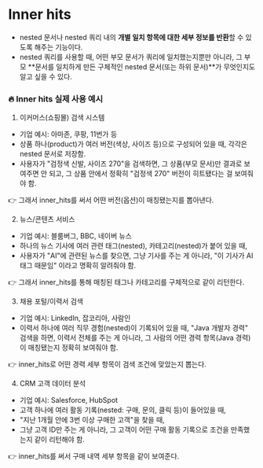 # Inner hits
- nested 문서나 nested 쿼리 내의 **개별 일치 항목에 대한 세부 정보를 반환**할 수 있도록 해주는 기능이다.
- nested 쿼리를 사용할 때, 어떤 부모 문서가 쿼리에 일치했는지뿐만 아니라, 그 부모 **문서를 일치하게 만든 구체적인 nested 문서(또는 하위 문서)**가 무엇인지도 알고 싶을 수 있다.

### 🔥 Inner hits 실제 사용 예시
1. 이커머스(쇼핑몰) 검색 시스템
- 기업 예시: 아마존, 쿠팡, 11번가 등
- 상품 하나(product)가 여러 버전(색상, 사이즈 등)으로 구성되어 있을 때, 각각은 nested 문서로 저장함.
- 사용자가 "검정색 신발, 사이즈 270"을 검색하면, 그 상품(부모 문서)만 결과로 보여주면 안 되고, 그 상품 안에서 정확히 "검정색 270" 버전이 히트됐다는 걸 보여줘야 함.

👉 그래서 inner_hits를 써서 어떤 버전(옵션)이 매칭됐는지를 뽑아낸다.

2. 뉴스/콘텐츠 서비스
- 기업 예시: 블룸버그, BBC, 네이버 뉴스
- 하나의 뉴스 기사에 여러 관련 태그(nested), 카테고리(nested)가 붙어 있을 때,
- 사용자가 "AI"에 관련된 뉴스를 찾으면, 그냥 기사를 주는 게 아니라, "이 기사가 AI 태그 때문임" 이라고 명확히 알려줘야 함.

👉 그래서 inner_hits를 통해 매칭된 태그나 카테고리를 구체적으로 같이 리턴한다.

3. 채용 포털/이력서 검색
- 기업 예시: LinkedIn, 잡코리아, 사람인
- 이력서 하나에 여러 직무 경험(nested)이 기록되어 있을 때, "Java 개발자 경력" 검색을 하면, 이력서 전체를 주는 게 아니라, 그 사람의 어떤 경력 항목(Java 경력)이 매칭됐는지 정확히 보여줘야 함.

👉 inner_hits로 어떤 경력 세부 항목이 검색 조건에 맞았는지 뽑는다.

4. CRM 고객 데이터 분석
- 기업 예시: Salesforce, HubSpot
- 고객 하나에 여러 활동 기록(nested: 구매, 문의, 클릭 등)이 들어있을 때,
- "지난 1개월 안에 3번 이상 구매한 고객"을 찾을 때,
- 그냥 고객 ID만 주는 게 아니라, 그 고객이 어떤 구매 활동 기록으로 조건을 만족했는지 같이 리턴해야 함.

👉 inner_hits를 써서 구매 내역 세부 항목을 같이 보여준다.

